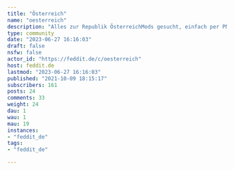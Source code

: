 ```yaml
---
title: "Österreich" 
name: "oesterreich"
description: "Alles zur Republik ÖsterreichMods gesucht, einfach per PN melden."
type: community
date: "2023-06-27 16:16:03"
draft: false
nsfw: false
actor_id: "https://feddit.de/c/oesterreich"
host: feddit.de
lastmod: "2023-06-27 16:16:03"
published: "2021-10-09 18:15:17"
subscribers: 161
posts: 24
comments: 33
weight: 24
dau: 1
wau: 1
mau: 19
instances:
- "feddit_de"
tags: 
- "feddit_de"

---
```

